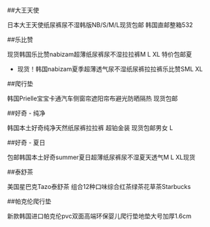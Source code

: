 ##大王天使

日本大王天使纸尿裤尿不湿韩版NB/S/M/L现货包邮 韩国直邮整箱532

##乐比赞

现货韩国乐比赞nabizam超薄纸尿裤尿不湿拉拉裤M L XL 特价包邮夏


- 现货！韩国nabizam夏季超薄透气尿不湿纸尿裤拉拉裤乐比赞SML XL

##爬行垫

韩国Prielle宝宝卡通汽车侧窗帘遮阳帘布避光防晒隔热 现货包邮

##好奇 - 纯净

韩国本土好奇纯净天然纸尿裤拉拉裤 超铂金装 现货包邮男女 L

##好奇 - 夏日

包邮韩国本土好奇summer夏日超薄纸尿裤尿不湿夏天透气M L XL现货

##泰舒茶

美国星巴克Tazo泰舒茶 组合12种口味综合红茶绿茶花草茶Starbucks

##帕克伦爬行垫

新款韩国进口帕克伦pvc双面高端环保婴儿爬行垫地垫大号加厚1.6cm

